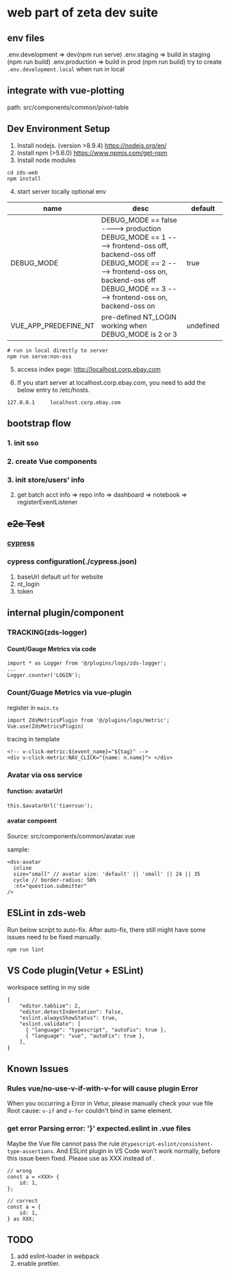 # web part of zeta dev suite

## env files

.env.development => dev(npm run serve)
.env.staging => build in staging (npm run build)
.env.production => build in prod (npm run build)
try to create `.env.development.local` when run in local

## integrate with vue-plotting

path: src/components/common/pivot-table

## Dev Environment Setup

1. Install nodejs. (version >8.9.4) https://nodejs.org/en/
2. Install npm (>5.6.0) https://www.npmjs.com/get-npm
3. Install node modules

```
cd zds-web
npm install
```

4. start server locally
optional env

| name        | desc           | default  |
| ------------- | ------------- | ----- |
| DEBUG_MODE | DEBUG_MODE == false ----> production <br> DEBUG_MODE == 1     ---->  frontend-oss off, backend-oss off <br> DEBUG_MODE == 2     ---->  frontend-oss on, backend-oss off <br> DEBUG_MODE == 3     ---->  frontend-oss on, backend-oss on| true |
| VUE_APP_PREDEFINE_NT | pre-defined NT_LOGIN <br>working when DEBUG_MODE is 2 or 3 | undefined |
```
# run in local directly to server
npm run serve:non-oss
```

5. access index page: http://localhost.corp.ebay.com

6. If you start server at localhost.corp.ebay.com, you need to add the below entry to /etc/hosts.

```
127.0.0.1     localhost.corp.ebay.com
```

## bootstrap flow

### 1. init sso

### 2. create Vue components

### 3. init store/users' info

2. get batch acct info => repo info => dashboard => notebook => registerEventListener

## ~~e2e Test~~
### [cypress](https://docs.cypress.io)

### cypress configuration(./cypress.json)
1. baseUrl default url for website
2. nt_login
3. token


## internal plugin/component
### TRACKING(zds-logger)
#### Count/Gauge Metrics via code
```
import * as Logger from '@/plugins/logs/zds-logger';
...
Logger.counter('LOGIN');
```

### Count/Guage Metrics via vue-plugin
register in `main.ts`
```
import ZdsMetricsPlugin from '@/plugins/logs/metric';
Vue.use(ZdsMetricsPlugin)
```

tracing in template
```
<!-- v-click-metric:${event_name}="${tag}" -->
<div v-click-metric:NAV_CLICK="{name: n.name}"> </div>

```
### Avatar via oss service
#### function: avatarUrl
```
this.$avatarUrl('tianrsun');
```
#### avatar compoent
Source: src/components/common/avatar.vue

sample:
```
<dss-avatar
  inline
  size="small" // avatar size: 'default' || 'small' || 24 || 35
  cycle // border-radius: 50%
  :nt="question.submitter"
/>
```


## ESLint in zds-web
Run below script to auto-fix. After auto-fix, there still might have some issues need to be fixed manually.
```
npm run lint
```
## VS Code plugin(Vetur + ESLint)
workspace setting in my side
```
{
    "editor.tabSize": 2,
    "editor.detectIndentation": false,
    "eslint.alwaysShowStatus": true,
    "eslint.validate": [
      { "language": "typescript", "autoFix": true },
      { "language": "vue", "autoFix": true },
    ],
}
```

## Known Issues
### Rules **vue/no-use-v-if-with-v-for** will cause plugin Error
When you occurring a Error in Vetur, please manually check your vue file
Root cause:
`v-if` and `v-for` couldn't bind in same element.

### get error **Parsing error: '}' expected.eslint** in .vue files
Maybe the Vue file cannot pass the rule `@typescript-eslint/consistent-type-assertions`.
And ESLint plugin in VS Code won't work normally, before this issue been fixed.
Please use as XXX instead of <XXX>.
```
// wrong
const a = <XXX> {
    id: 1,
};

// correct
const a = {
    id: 1,
} as XXX;
```

## TODO
1. add eslint-loader in webpack
2. enable prettier.
